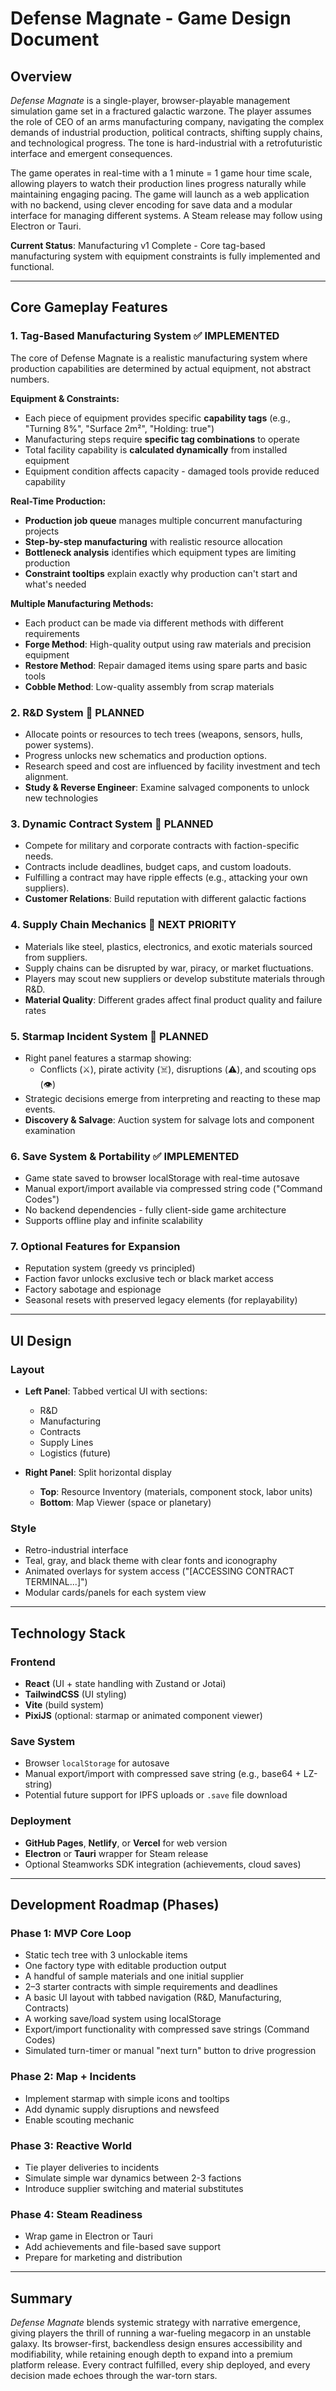 # Defense Magnate - Game Design Document

## Overview

*Defense Magnate* is a single-player, browser-playable management simulation game set in a fractured galactic warzone. The player assumes the role of CEO of an arms manufacturing company, navigating the complex demands of industrial production, political contracts, shifting supply chains, and technological progress. The tone is hard-industrial with a retrofuturistic interface and emergent consequences.

The game operates in real-time with a 1 minute = 1 game hour time scale, allowing players to watch their production lines progress naturally while maintaining engaging pacing. The game will launch as a web application with no backend, using clever encoding for save data and a modular interface for managing different systems. A Steam release may follow using Electron or Tauri.

**Current Status**: Manufacturing v1 Complete - Core tag-based manufacturing system with equipment constraints is fully implemented and functional.

---

## Core Gameplay Features

### 1. **Tag-Based Manufacturing System** ✅ IMPLEMENTED

The core of Defense Magnate is a realistic manufacturing system where production capabilities are determined by actual equipment, not abstract numbers.

**Equipment & Constraints:**
* Each piece of equipment provides specific **capability tags** (e.g., "Turning 8%", "Surface 2m²", "Holding: true")
* Manufacturing steps require **specific tag combinations** to operate
* Total facility capability is **calculated dynamically** from installed equipment
* Equipment condition affects capacity - damaged tools provide reduced capability

**Real-Time Production:**
* **Production job queue** manages multiple concurrent manufacturing projects
* **Step-by-step manufacturing** with realistic resource allocation
* **Bottleneck analysis** identifies which equipment types are limiting production
* **Constraint tooltips** explain exactly why production can't start and what's needed

**Multiple Manufacturing Methods:**
* Each product can be made via different methods with different requirements
* **Forge Method**: High-quality output using raw materials and precision equipment
* **Restore Method**: Repair damaged items using spare parts and basic tools
* **Cobble Method**: Low-quality assembly from scrap materials

### 2. **R\&D System** 🚧 PLANNED

* Allocate points or resources to tech trees (weapons, sensors, hulls, power systems).
* Progress unlocks new schematics and production options.
* Research speed and cost are influenced by facility investment and tech alignment.
* **Study & Reverse Engineer**: Examine salvaged components to unlock new technologies

### 3. **Dynamic Contract System** 🚧 PLANNED

* Compete for military and corporate contracts with faction-specific needs.
* Contracts include deadlines, budget caps, and custom loadouts.
* Fulfilling a contract may have ripple effects (e.g., attacking your own suppliers).
* **Customer Relations**: Build reputation with different galactic factions

### 4. **Supply Chain Mechanics** 🚧 NEXT PRIORITY

* Materials like steel, plastics, electronics, and exotic materials sourced from suppliers.
* Supply chains can be disrupted by war, piracy, or market fluctuations.
* Players may scout new suppliers or develop substitute materials through R\&D.
* **Material Quality**: Different grades affect final product quality and failure rates

### 5. **Starmap Incident System** 🚧 PLANNED

* Right panel features a starmap showing:
  * Conflicts (⚔️), pirate activity (☠️), disruptions (⚠️), and scouting ops (👁️)
* Strategic decisions emerge from interpreting and reacting to these map events.
* **Discovery & Salvage**: Auction system for salvage lots and component examination

### 6. **Save System & Portability** ✅ IMPLEMENTED

* Game state saved to browser localStorage with real-time autosave
* Manual export/import available via compressed string code ("Command Codes")
* No backend dependencies - fully client-side game architecture
* Supports offline play and infinite scalability

### 7. **Optional Features for Expansion**

* Reputation system (greedy vs principled)
* Faction favor unlocks exclusive tech or black market access
* Factory sabotage and espionage
* Seasonal resets with preserved legacy elements (for replayability)

---

## UI Design

### Layout

* **Left Panel**: Tabbed vertical UI with sections:

  * R\&D
  * Manufacturing
  * Contracts
  * Supply Lines
  * Logistics (future)

* **Right Panel**: Split horizontal display

  * **Top**: Resource Inventory (materials, component stock, labor units)
  * **Bottom**: Map Viewer (space or planetary)

### Style

* Retro-industrial interface
* Teal, gray, and black theme with clear fonts and iconography
* Animated overlays for system access ("\[ACCESSING CONTRACT TERMINAL...]")
* Modular cards/panels for each system view

---

## Technology Stack

### Frontend

* **React** (UI + state handling with Zustand or Jotai)
* **TailwindCSS** (UI styling)
* **Vite** (build system)
* **PixiJS** (optional: starmap or animated component viewer)

### Save System

* Browser `localStorage` for autosave
* Manual export/import with compressed save string (e.g., base64 + LZ-string)
* Potential future support for IPFS uploads or `.save` file download

### Deployment

* **GitHub Pages**, **Netlify**, or **Vercel** for web version
* **Electron** or **Tauri** wrapper for Steam release
* Optional Steamworks SDK integration (achievements, cloud saves)

---

## Development Roadmap (Phases)

### Phase 1: MVP Core Loop

* Static tech tree with 3 unlockable items
* One factory type with editable production output
* A handful of sample materials and one initial supplier
* 2–3 starter contracts with simple requirements and deadlines
* A basic UI layout with tabbed navigation (R\&D, Manufacturing, Contracts)
* A working save/load system using localStorage
* Export/import functionality with compressed save strings (Command Codes)
* Simulated turn-timer or manual "next turn" button to drive progression

### Phase 2: Map + Incidents

* Implement starmap with simple icons and tooltips
* Add dynamic supply disruptions and newsfeed
* Enable scouting mechanic

### Phase 3: Reactive World

* Tie player deliveries to incidents
* Simulate simple war dynamics between 2-3 factions
* Introduce supplier switching and material substitutes

### Phase 4: Steam Readiness

* Wrap game in Electron or Tauri
* Add achievements and file-based save support
* Prepare for marketing and distribution

---

## Summary

*Defense Magnate* blends systemic strategy with narrative emergence, giving players the thrill of running a war-fueling megacorp in an unstable galaxy. Its browser-first, backendless design ensures accessibility and modifiability, while retaining enough depth to expand into a premium platform release. Every contract fulfilled, every ship deployed, and every decision made echoes through the war-torn stars.
